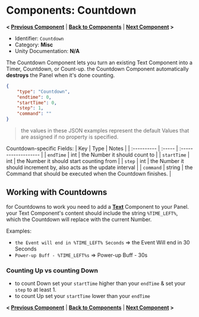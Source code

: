 # Components: Countdown
**< [Previous Component](/docs/components/NeedsX.md)** | **[Back to Components](/docs/components/README.md)** | **[Next Component](/docs/components/README.md) >**

- Identifier: `Countdown`
- Category: **Misc**
- Unity Documentation: **N/A**

The Countdown Component lets you turn an existing Text Component into a Timer, Countdown, or Count-up. the Countdown Component automatically **destroys** the Panel when it's done counting.
```json
{
	"type": "Countdown",
	"endtime": 0,
	"startTime": 0,
	"step": 1,
	"command": ""
}
```
> the values in these JSON examples represent the default Values that are assigned if no property is specified.


Countdown-specific Fields:
| Key         | Type   | Notes                |
| :---------- | :----- | :------------------- |
| `endTime`   | int    | the Number it should count to |
| `startTime` | int    | the Number it should start counting from |
| `step`      | int    | the Number it should increment by, also acts as the update interval |
| `command`   | string | the Command that should be executed when the Countdown finishes. |

## Working with Countdowns
for Countdowns to work you need to add a **[Text](/docs/components/UnityEngine.UI.Text.md)** Component to your Panel. your Text Component's content should include the string `%TIME_LEFT%`, which the Countdown will replace with the current Number.

Examples:
- `the Event will end in %TIME_LEFT% Seconds` => the Event Will end in 30 Seconds
- `Power-up Buff - %TIME_LEFT%s` => Power-up Buff - 30s

### Counting Up vs counting Down
- to count Down set your `startTime` higher than your `endTime` & set your `step` to at least 1.
- to count Up set your `startTime` lower than your `endTime`


**< [Previous Component](/docs/components/NeedsX.md)** | **[Back to Components](/docs/components/README.md)** | **[Next Component](/docs/components/README.md) >**
